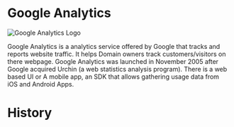 # Google Analytics

![Google Analytics Logo](https://cdn.techadvisor.co.uk/cmsdata/features/3666560/is-google-analytics-down-main_thumb800.jpg)
 
Google Analytics is a analytics service offered by Google that tracks and reports website traffic. It helps Domain owners track customers/visitors on there webpage. Google Analytics was launched in November 2005 after Google acquired Urchin (a web statistics analysis program). There is a web based UI or A mobile app, an SDK that allows gathering usage data from iOS and Android Apps. 
 
 # History
